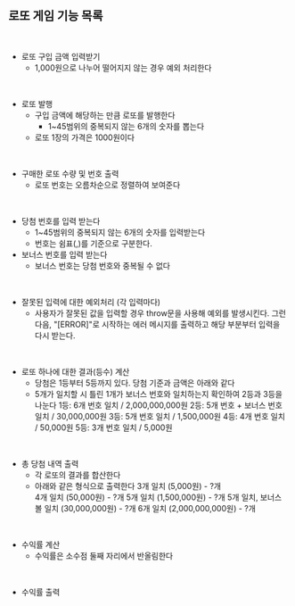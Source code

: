 로또 게임 기능 목록
--------------------
<br>

- 로또 구입 금액 입력받기
     - 1,000원으로 나누어 떨어지지 않는 경우 예외 처리한다
<br>

- 로또 발행
    - 구입 금액에 해당하는 만큼 로또를 발행한다
         - 1~45범위의 중복되지 않는 6개의 숫자를 뽑는다
    - 로또 1장의 가격은 1000원이다
<br>

- 구매한 로또 수량 및 번호 출력
    - 로또 번호는 오름차순으로 정렬하여 보여준다
<br>

- 당첨 번호를 입력 받는다
    - 1~45범위의 중복되지 않는 6개의 숫자를 입력받는다
    - 번호는 쉼표(,)를 기준으로 구분한다.
- 보너스 번호를 입력 받는다
    - 보너스 번호는 당첨 번호와 중복될 수 없다
<br>

- 잘못된 입력에 대한 예외처리 (각 입력마다)
    - 사용자가 잘못된 값을 입력할 경우 throw문을 사용해 예외를 발생시킨다. 그런 다음, "[ERROR]"로 시작하는 에러 메시지를 출력하고 해당 부분부터 입력을 다시 받는다.
<br>

- 로또 하나에 대한 결과(등수) 계산
    - 당첨은 1등부터 5등까지 있다. 당첨 기준과 금액은 아래와 같다
    - 5개가 일치할 시 틀린 1개가 보너스 번호와 일치하는지 확인하여 2등과 3등을 나눈다
        1등: 6개 번호 일치 / 2,000,000,000원
        2등: 5개 번호 + 보너스 번호 일치 / 30,000,000원
        3등: 5개 번호 일치 / 1,500,000원
        4등: 4개 번호 일치 / 50,000원
        5등: 3개 번호 일치 / 5,000원
<br>

- 총 당첨 내역 출력
    - 각 로또의 결과를 합산한다
    - 아래와 같은 형식으로 출력한다
        3개 일치 (5,000원) - ?개    
        4개 일치 (50,000원) - ?개
        5개 일치 (1,500,000원) - ?개
        5개 일치, 보너스 볼 일치 (30,000,000원) - ?개
        6개 일치 (2,000,000,000원) - ?개
<br>

- 수익률 계산
    - 수익률은 소수점 둘째 자리에서 반올림한다
<br>

- 수익률 출력
